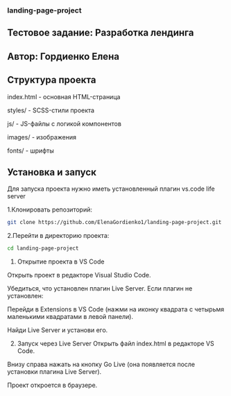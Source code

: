 ### landing-page-project

## Тестовое задание: Разработка лендинга

## Автор: Гордиенко Елена


## Структура проекта


index.html - основная HTML-страница

styles/ - SCSS-стили проекта

js/ - JS-файлы с логикой компонентов

images/ - изображения

fonts/ - шрифты

## Установка и запуск
Для запуска проекта нужно иметь установленный плагин vs.code life server


1.Клонировать репозиторий:

```sh
git clone https://github.com/ElenaGordienko1/landing-page-project.git
```
2.Перейти в директорию проекта:
```sh
cd landing-page-project
```

1. Открытие проекта в VS Code
   
Открыть проект в редакторе Visual Studio Code.

Убедиться, что установлен плагин Live Server. Если плагин не установлен:

Перейди в Extensions в VS Code (нажми на иконку квадрата с четырьмя маленькими квадратами в левой панели).

Найди Live Server и установи его.

2. Запуск через Live Server
Открыть файл index.html в редакторе VS Code.

Внизу справа нажать на кнопку Go Live (она появляется после установки плагина Live Server).

Проект откроется в браузере.

